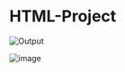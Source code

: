 # HTML-Project

![Output](https://github.com/ArvindP007/HTML-Project/assets/85785725/e024a465-5145-4dd0-a9f9-159957c17602)

![image](https://github.com/ArvindP007/HTML-Project/assets/85785725/32056bfb-b0bd-4a2e-8cf5-a651c22be749)

